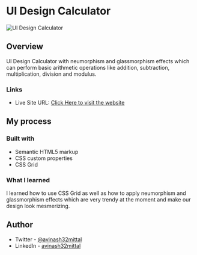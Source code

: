 # UI Design Calculator
![UI Design Calculator](https://user-images.githubusercontent.com/79203678/122623838-4af58c00-d0bb-11eb-994a-74bb1e44360d.png)

## Overview

UI Design Calculator with neumorphism and glassmorphism effects which can perform basic arithmetic operations like addition, subtraction, multiplication, division and modulus.

### Links

- Live Site URL: [Click Here to visit the website](https://ui-design-calculator.netlify.app/)

## My process

### Built with

- Semantic HTML5 markup
- CSS custom properties
- CSS Grid

### What I learned

I learned how to use CSS Grid as well as how to apply neumorphism and glassmorphism effects which are very trendy at the moment and make our design look mesmerizing.

## Author

- Twitter - [@avinash32mittal](https://www.twitter.com/avinash32mittal)
- LinkedIn - [avinash32mittal](https://www.linkedin.com/in/avinash32mittal/)
